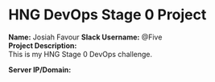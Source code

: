 # HNG DevOps Stage 0 Project

**Name:** Josiah Favour 
**Slack Username:** @Five  
**Project Description:**  
This is my HNG Stage 0 DevOps challenge.  

**Server IP/Domain:** 

